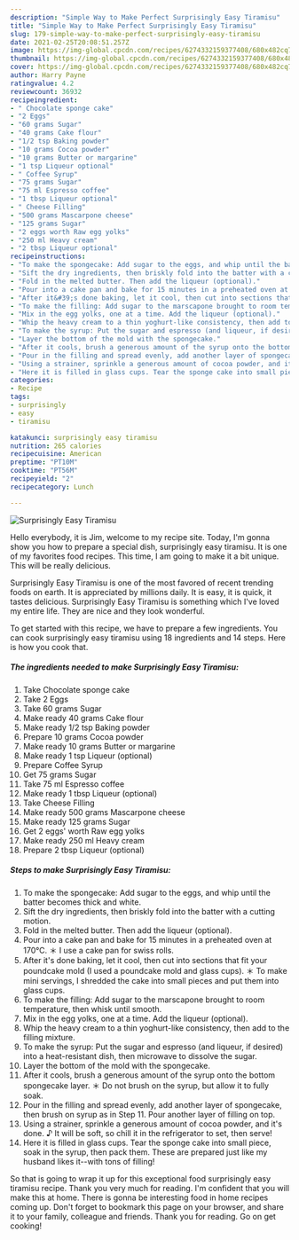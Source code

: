 ```yaml
---
description: "Simple Way to Make Perfect Surprisingly Easy Tiramisu"
title: "Simple Way to Make Perfect Surprisingly Easy Tiramisu"
slug: 179-simple-way-to-make-perfect-surprisingly-easy-tiramisu
date: 2021-02-25T20:08:51.257Z
image: https://img-global.cpcdn.com/recipes/6274332159377408/680x482cq70/surprisingly-easy-tiramisu-recipe-main-photo.jpg
thumbnail: https://img-global.cpcdn.com/recipes/6274332159377408/680x482cq70/surprisingly-easy-tiramisu-recipe-main-photo.jpg
cover: https://img-global.cpcdn.com/recipes/6274332159377408/680x482cq70/surprisingly-easy-tiramisu-recipe-main-photo.jpg
author: Harry Payne
ratingvalue: 4.2
reviewcount: 36932
recipeingredient:
- " Chocolate sponge cake"
- "2 Eggs"
- "60 grams Sugar"
- "40 grams Cake flour"
- "1/2 tsp Baking powder"
- "10 grams Cocoa powder"
- "10 grams Butter or margarine"
- "1 tsp Liqueur optional"
- " Coffee Syrup"
- "75 grams Sugar"
- "75 ml Espresso coffee"
- "1 tbsp Liqueur optional"
- " Cheese Filling"
- "500 grams Mascarpone cheese"
- "125 grams Sugar"
- "2 eggs worth Raw egg yolks"
- "250 ml Heavy cream"
- "2 tbsp Liqueur optional"
recipeinstructions:
- "To make the spongecake: Add sugar to the eggs, and whip until the batter becomes thick and white."
- "Sift the dry ingredients, then briskly fold into the batter with a cutting motion."
- "Fold in the melted butter. Then add the liqueur (optional)."
- "Pour into a cake pan and bake for 15 minutes in a preheated oven at 170℃. ＊ I use a cake pan for swiss rolls."
- "After it&#39;s done baking, let it cool, then cut into sections that fit your poundcake mold (I used a poundcake mold and glass cups). ＊ To make mini servings, I shredded the cake into small pieces and put them into glass cups."
- "To make the filling: Add sugar to the marscapone brought to room temperature, then whisk until smooth."
- "Mix in the egg yolks, one at a time. Add the liqueur (optional)."
- "Whip the heavy cream to a thin yoghurt-like consistency, then add to the filling mixture."
- "To make the syrup: Put the sugar and espresso (and liqueur, if desired) into a heat-resistant dish, then microwave to dissolve the sugar."
- "Layer the bottom of the mold with the spongecake."
- "After it cools, brush a generous amount of the syrup onto the bottom spongecake layer. ＊ Do not  brush on the syrup, but allow it to fully soak."
- "Pour in the filling and spread evenly, add another layer of spongecake, then brush on syrup as in Step 11. Pour another layer of filling on top."
- "Using a strainer, sprinkle a generous amount of cocoa powder, and it&#39;s done. ♪ It will be soft, so chill it in the refrigerator to set, then serve!"
- "Here it is filled in glass cups. Tear the sponge cake into small piece, soak in the syrup, then pack them. These are prepared just like my husband likes it--with tons of filling!"
categories:
- Recipe
tags:
- surprisingly
- easy
- tiramisu

katakunci: surprisingly easy tiramisu 
nutrition: 265 calories
recipecuisine: American
preptime: "PT10M"
cooktime: "PT56M"
recipeyield: "2"
recipecategory: Lunch

---
```



![Surprisingly Easy Tiramisu](https://img-global.cpcdn.com/recipes/6274332159377408/680x482cq70/surprisingly-easy-tiramisu-recipe-main-photo.jpg)

Hello everybody, it is Jim, welcome to my recipe site. Today, I'm gonna show you how to prepare a special dish, surprisingly easy tiramisu. It is one of my favorites food recipes. This time, I am going to make it a bit unique. This will be really delicious.

Surprisingly Easy Tiramisu is one of the most favored of recent trending foods on earth. It is appreciated by millions daily. It is easy, it is quick, it tastes delicious. Surprisingly Easy Tiramisu is something which I've loved my entire life. They are nice and they look wonderful.




To get started with this recipe, we have to prepare a few ingredients. You can cook surprisingly easy tiramisu using 18 ingredients and 14 steps. Here is how you cook that.

<!--inarticleads1-->

##### The ingredients needed to make Surprisingly Easy Tiramisu:

1. Take  Chocolate sponge cake
1. Take 2 Eggs
1. Take 60 grams Sugar
1. Make ready 40 grams Cake flour
1. Make ready 1/2 tsp Baking powder
1. Prepare 10 grams Cocoa powder
1. Make ready 10 grams Butter or margarine
1. Make ready 1 tsp Liqueur (optional)
1. Prepare  Coffee Syrup
1. Get 75 grams Sugar
1. Take 75 ml Espresso coffee
1. Make ready 1 tbsp Liqueur (optional)
1. Take  Cheese Filling
1. Make ready 500 grams Mascarpone cheese
1. Make ready 125 grams Sugar
1. Get 2 eggs&#39; worth Raw egg yolks
1. Make ready 250 ml Heavy cream
1. Prepare 2 tbsp Liqueur (optional)




<!--inarticleads2-->

##### Steps to make Surprisingly Easy Tiramisu:

1. To make the spongecake: Add sugar to the eggs, and whip until the batter becomes thick and white.
1. Sift the dry ingredients, then briskly fold into the batter with a cutting motion.
1. Fold in the melted butter. Then add the liqueur (optional).
1. Pour into a cake pan and bake for 15 minutes in a preheated oven at 170℃. ＊ I use a cake pan for swiss rolls.
1. After it&#39;s done baking, let it cool, then cut into sections that fit your poundcake mold (I used a poundcake mold and glass cups). ＊ To make mini servings, I shredded the cake into small pieces and put them into glass cups.
1. To make the filling: Add sugar to the marscapone brought to room temperature, then whisk until smooth.
1. Mix in the egg yolks, one at a time. Add the liqueur (optional).
1. Whip the heavy cream to a thin yoghurt-like consistency, then add to the filling mixture.
1. To make the syrup: Put the sugar and espresso (and liqueur, if desired) into a heat-resistant dish, then microwave to dissolve the sugar.
1. Layer the bottom of the mold with the spongecake.
1. After it cools, brush a generous amount of the syrup onto the bottom spongecake layer. ＊ Do not  brush on the syrup, but allow it to fully soak.
1. Pour in the filling and spread evenly, add another layer of spongecake, then brush on syrup as in Step 11. Pour another layer of filling on top.
1. Using a strainer, sprinkle a generous amount of cocoa powder, and it&#39;s done. ♪ It will be soft, so chill it in the refrigerator to set, then serve!
1. Here it is filled in glass cups. Tear the sponge cake into small piece, soak in the syrup, then pack them. These are prepared just like my husband likes it--with tons of filling!




So that is going to wrap it up for this exceptional food surprisingly easy tiramisu recipe. Thank you very much for reading. I'm confident that you will make this at home. There is gonna be interesting food in home recipes coming up. Don't forget to bookmark this page on your browser, and share it to your family, colleague and friends. Thank you for reading. Go on get cooking!
